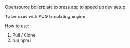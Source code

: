 Opensource boilerplate express app to speed up dev setup

To be used with PUG templating engine

How to use:
1. Pull / Clone
2. run npm i